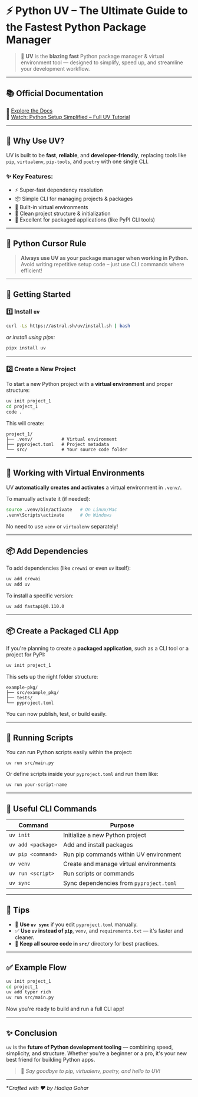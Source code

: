 
# ⚡ Python UV – The Ultimate Guide to the Fastest Python Package Manager

> 🚀 **UV** is the **blazing fast** Python package manager & virtual environment tool — designed to simplify, speed up, and streamline your development workflow.

---

## 📚 Official Documentation

🔗 [Explore the Docs](https://github.com/astral-sh/uv)  
🎥 [Watch: Python Setup Simplified – Full UV Tutorial](https://www.youtube.com/watch?v=example)

---

## 🎯 Why Use UV?

UV is built to be **fast**, **reliable**, and **developer-friendly**, replacing tools like `pip`, `virtualenv`, `pip-tools`, and `poetry` with one single CLI.

### ✨ Key Features:

- ⚡ Super-fast dependency resolution
- 📦 Simple CLI for managing projects & packages
- 🧪 Built-in virtual environments
- 📁 Clean project structure & initialization
- 🧰 Excellent for packaged applications (like PyPI CLI tools)

---

## 🐍 Python Cursor Rule

> **Always use UV as your package manager when working in Python.**  
> Avoid writing repetitive setup code – just use CLI commands where efficient!

---

## 🚀 Getting Started

### 1️⃣ Install `uv`

```bash
curl -Ls https://astral.sh/uv/install.sh | bash
````

*or install using pipx:*

```bash
pipx install uv
```

---

### 2️⃣ Create a New Project

To start a new Python project with a **virtual environment** and proper structure:

```bash
uv init project_1
cd project_1
code .
```

This will create:

```
project_1/
├── .venv/           # Virtual environment
├── pyproject.toml   # Project metadata
└── src/             # Your source code folder
```

---

## 🧪 Working with Virtual Environments

UV **automatically creates and activates** a virtual environment in `.venv/`.

To manually activate it (if needed):

```bash
source .venv/bin/activate   # On Linux/Mac
.venv\Scripts\activate      # On Windows
```

No need to use `venv` or `virtualenv` separately!

---

## 📦 Add Dependencies

To add dependencies (like `crewai` or even `uv` itself):

```bash
uv add crewai
uv add uv
```

To install a specific version:

```bash
uv add fastapi@0.110.0
```

---

## 📦 Create a Packaged CLI App

If you're planning to create a **packaged application**, such as a CLI tool or a project for PyPI:

```bash
uv init project_1
```

This sets up the right folder structure:

```
example-pkg/
├── src/example_pkg/
├── tests/
└── pyproject.toml
```

You can now publish, test, or build easily.

---

## 🧪 Running Scripts

You can run Python scripts easily within the project:

```bash
uv run src/main.py
```

Or define scripts inside your `pyproject.toml` and run them like:

```bash
uv run your-script-name
```

---

## 🔧 Useful CLI Commands

| Command            | Purpose                                 |
| ------------------ | --------------------------------------- |
| `uv init`          | Initialize a new Python project         |
| `uv add <package>` | Add and install packages                |
| `uv pip <command>` | Run pip commands within UV environment  |
| `uv venv`          | Create and manage virtual environments  |
| `uv run <script>`  | Run scripts or commands                 |
| `uv sync`          | Sync dependencies from `pyproject.toml` |

---

## 🧠 Tips

* 🔄 **Use `uv sync`** if you edit `pyproject.toml` manually.
* ✅ **Use `uv` instead of `pip`**, `venv`, and `requirements.txt` — it's faster and cleaner.
* 📁 **Keep all source code in `src/`** directory for best practices.

---

## ✅ Example Flow

```bash
uv init project_1
cd project_1
uv add typer rich
uv run src/main.py
```

Now you're ready to build and run a full CLI app!

---

## ✨ Conclusion

`uv` is the **future of Python development tooling** — combining speed, simplicity, and structure. Whether you're a beginner or a pro, it's your new best friend for building Python apps.

> 🚀 *Say goodbye to pip, virtualenv, poetry, and hello to UV!*

---

**Crafted with ❤️ by Hadiqa Gohar*

